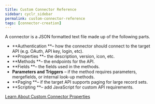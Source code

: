 ```yaml
---
title: Custom Connector Reference
sidebar: cyclr_sidebar
permalink: custom-connector-reference
tags: [connector-creation]
---
```


A connector is a JSON formatted text file made up of the following parts.

*   **Authentication **– how the connector should connect to the target API (e.g. OAuth, API key, login, etc).
*   **Properties **– the description, version, icon, etc.
*   **Methods **– the endpoints for the API.
*   **Fields **– the fields used in the methods.
*   **Parameters and Triggers** – if the method requires parameters, mergefields, or internal look-up methods.
*   **Paging **– if the target API supports paging for large record sets.
*   **Scripting **– add JavaScript for custom API requirements.

[Learn About Custom Connector Properties](./properties)